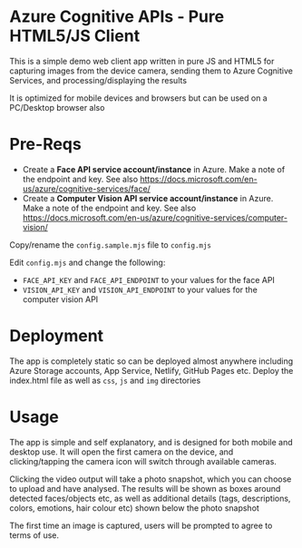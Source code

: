 # Azure Cognitive APIs - Pure HTML5/JS Client
This is a simple demo web client app written in pure JS and HTML5 for capturing images from the device camera, sending them to Azure Cognitive Services, and processing/displaying the results

It is optimized for mobile devices and browsers but can be used on a PC/Desktop browser also


# Pre-Reqs
- Create a **Face API service account/instance** in Azure. Make a note of the endpoint and key. See also https://docs.microsoft.com/en-us/azure/cognitive-services/face/
- Create a **Computer Vision API service account/instance** in Azure. Make a note of the endpoint and key. See also https://docs.microsoft.com/en-us/azure/cognitive-services/computer-vision/

Copy/rename the `config.sample.mjs` file to `config.mjs`

Edit `config.mjs` and change the following: 
- `FACE_API_KEY` and `FACE_API_ENDPOINT` to your values for the face API
- `VISION_API_KEY` and `VISION_API_ENDPOINT` to your values for the computer vision API


# Deployment
The app is completely static so can be deployed almost anywhere including Azure Storage accounts, App Service, Netlify, GitHub Pages etc. Deploy the index.html file as well as `css`, `js` and `img` directories 


# Usage
The app is simple and self explanatory, and is designed for both mobile and desktop use. It will open the first camera on the device, and clicking/tapping the camera icon will switch through available cameras.

Clicking the video output will take a photo snapshot, which you can choose to upload and have analysed. The results will be shown as boxes around detected faces/objects etc, as well as additional details (tags, descriptions, colors, emotions, hair colour etc) shown below the photo snapshot

The first time an image is captured, users will be prompted to agree to terms of use.
